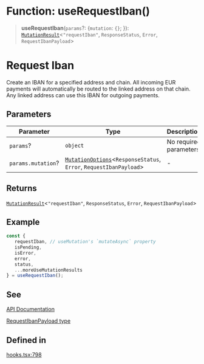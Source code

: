 # Function: useRequestIban()

> **useRequestIban**(`params`?: \{`mutation`: `{}`; \}): [`MutationResult`](/docs/packages/sdk-react-provider/type-aliases/MutationResult.md)\<`"requestIban"`, `ResponseStatus`, `Error`, `RequestIbanPayload`\>

# Request Iban
Create an IBAN for a specified address and chain.
All incoming EUR payments will automatically be routed to the linked address on that chain.
Any linked address can use this IBAN for outgoing payments.

## Parameters

| Parameter | Type | Description |
| ------ | ------ | ------ |
| `params`? | `object` | No required parameters. |
| `params.mutation`? | [`MutationOptions`](/docs/packages/sdk-react-provider/type-aliases/MutationOptions.md)\<`ResponseStatus`, `Error`, `RequestIbanPayload`\> | - |

## Returns

[`MutationResult`](/docs/packages/sdk-react-provider/type-aliases/MutationResult.md)\<`"requestIban"`, `ResponseStatus`, `Error`, `RequestIbanPayload`\>

## Example

```ts
const {
   requestIban, // useMutation's `mutateAsync` property
   isPending,
   isError,
   error,
   status,
   ...moreUseMutationResults
} = useRequestIban();
```

## See

[API Documentation](https://monerium.dev/api-docs-v2#tag/ibans/operation/request-iban)

[RequestIbanPayload type](https://github.com/monerium/js-monorepo/blob/main/packages/sdk/docs/generated/interfaces/RequestIbanPayload.md)

## Defined in

[hooks.tsx:798](https://github.com/monerium/js-monorepo/blob/main/packages/sdk-react-provider/src/lib/hooks.tsx#L798)
